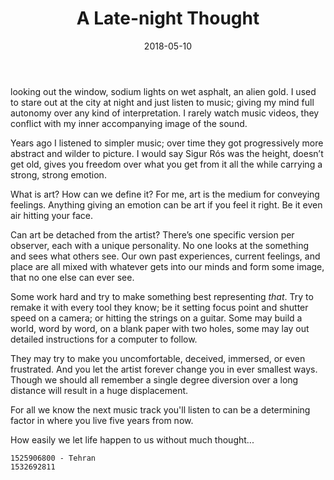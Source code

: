 ﻿---
title: A Late-night Thought
date: 2018-05-10
category: Freewriting
tags: Art, Life, Consequences
layout: post
---

﻿looking out the window, sodium lights on wet asphalt, an alien gold. I used to stare out at the city at night and just listen to music; giving my mind full autonomy over any kind of interpretation. I rarely watch music videos, they conflict with my inner accompanying image of the sound. 

Years ago I listened to simpler music; over time they got progressively more abstract and wilder to picture. I would say Sigur Rós was the height, doesn’t get old, gives you freedom over what you get from it all the while carrying a strong, strong emotion. 

What is art? How can we define it? For me, art is the medium for conveying feelings. Anything giving an emotion can be art if you feel it right. Be it even air hitting your face.

Can art be detached from the artist? There’s one specific version per observer, each with a unique personality. No one looks at the something and sees what others see. Our own past experiences, current feelings, and place are all mixed with whatever gets into our minds and form some image, that no one else can ever see. 

Some work hard and try to make something best representing *that*. Try to remake it with every tool they know; be it setting focus point and shutter speed on a camera; or hitting the strings on a guitar. Some may build a world, word by word, on a blank paper with two holes, some may lay out detailed instructions for a computer to follow. 

They may try to make you uncomfortable, deceived, immersed, or even frustrated. And you let the artist forever change you in ever smallest ways. Though we should all remember a single degree diversion over a long distance will result in a huge displacement.

For all we know the next music track you'll listen to can be a determining factor in where you live five years from now.

How easily we let life happen to us without much thought...


```
1525906800 - Tehran  
1532692811  
```
